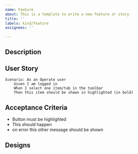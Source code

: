 ```yaml
---
name: Feature
about: This is a template to write a new feature or story
title: ''
labels: kind/feature
assignees: ''

---
```


## Description
<!-- [Optional] A clear description of the story -->

## User Story
<!-- [Mandatory field] -->
```Gherkin
Scenario: As an Operate user
    Given I am logged in
    When I select one item/tab in the toolbar
    Then this item should be shown in highlighted (in bold)
```

## Acceptance Criteria
<!-- [Mandatory field] -->
* Button must be highlighted
* This should happen
* on error this other message should be shown

## Designs
<!-- [Optional] <Zeplin Link> -->
